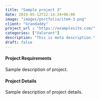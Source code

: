 ```yaml
---
title: "Sample project 3"
date: 2019-05-12T12:14:34+06:00
image: "images/portfolio/item-3.png"
client: "Grandaddy"
project_url : "https://examplesite.com/"
categories: ["Valorant"]
description: "This is meta description."
draft: false
---
```


#### Project Requirements

Sample description of project.


#### Project Details

Sample description of project details.
